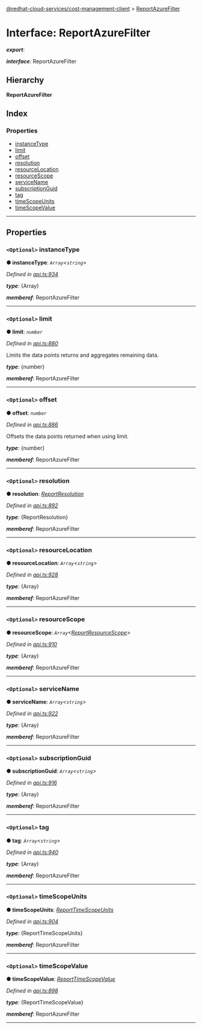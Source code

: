 [@redhat-cloud-services/cost-management-client](../README.md) > [ReportAzureFilter](../interfaces/reportazurefilter.md)

# Interface: ReportAzureFilter

*__export__*: 

*__interface__*: ReportAzureFilter

## Hierarchy

**ReportAzureFilter**

## Index

### Properties

* [instanceType](reportazurefilter.md#instancetype)
* [limit](reportazurefilter.md#limit)
* [offset](reportazurefilter.md#offset)
* [resolution](reportazurefilter.md#resolution)
* [resourceLocation](reportazurefilter.md#resourcelocation)
* [resourceScope](reportazurefilter.md#resourcescope)
* [serviceName](reportazurefilter.md#servicename)
* [subscriptionGuid](reportazurefilter.md#subscriptionguid)
* [tag](reportazurefilter.md#tag)
* [timeScopeUnits](reportazurefilter.md#timescopeunits)
* [timeScopeValue](reportazurefilter.md#timescopevalue)

---

## Properties

<a id="instancetype"></a>

### `<Optional>` instanceType

**● instanceType**: *`Array`<`string`>*

*Defined in [api.ts:934](https://github.com/rvsia/javascript-clients/blob/master/packages/cost-management/api.ts#L934)*

*__type__*: {Array}

*__memberof__*: ReportAzureFilter

___
<a id="limit"></a>

### `<Optional>` limit

**● limit**: *`number`*

*Defined in [api.ts:880](https://github.com/rvsia/javascript-clients/blob/master/packages/cost-management/api.ts#L880)*

Limits the data points returns and aggregates remaining data.

*__type__*: {number}

*__memberof__*: ReportAzureFilter

___
<a id="offset"></a>

### `<Optional>` offset

**● offset**: *`number`*

*Defined in [api.ts:886](https://github.com/rvsia/javascript-clients/blob/master/packages/cost-management/api.ts#L886)*

Offsets the data points returned when using limit.

*__type__*: {number}

*__memberof__*: ReportAzureFilter

___
<a id="resolution"></a>

### `<Optional>` resolution

**● resolution**: *[ReportResolution](../enums/reportresolution.md)*

*Defined in [api.ts:892](https://github.com/rvsia/javascript-clients/blob/master/packages/cost-management/api.ts#L892)*

*__type__*: {ReportResolution}

*__memberof__*: ReportAzureFilter

___
<a id="resourcelocation"></a>

### `<Optional>` resourceLocation

**● resourceLocation**: *`Array`<`string`>*

*Defined in [api.ts:928](https://github.com/rvsia/javascript-clients/blob/master/packages/cost-management/api.ts#L928)*

*__type__*: {Array}

*__memberof__*: ReportAzureFilter

___
<a id="resourcescope"></a>

### `<Optional>` resourceScope

**● resourceScope**: *`Array`<[ReportResourceScope](../enums/reportresourcescope.md)>*

*Defined in [api.ts:910](https://github.com/rvsia/javascript-clients/blob/master/packages/cost-management/api.ts#L910)*

*__type__*: {Array}

*__memberof__*: ReportAzureFilter

___
<a id="servicename"></a>

### `<Optional>` serviceName

**● serviceName**: *`Array`<`string`>*

*Defined in [api.ts:922](https://github.com/rvsia/javascript-clients/blob/master/packages/cost-management/api.ts#L922)*

*__type__*: {Array}

*__memberof__*: ReportAzureFilter

___
<a id="subscriptionguid"></a>

### `<Optional>` subscriptionGuid

**● subscriptionGuid**: *`Array`<`string`>*

*Defined in [api.ts:916](https://github.com/rvsia/javascript-clients/blob/master/packages/cost-management/api.ts#L916)*

*__type__*: {Array}

*__memberof__*: ReportAzureFilter

___
<a id="tag"></a>

### `<Optional>` tag

**● tag**: *`Array`<`string`>*

*Defined in [api.ts:940](https://github.com/rvsia/javascript-clients/blob/master/packages/cost-management/api.ts#L940)*

*__type__*: {Array}

*__memberof__*: ReportAzureFilter

___
<a id="timescopeunits"></a>

### `<Optional>` timeScopeUnits

**● timeScopeUnits**: *[ReportTimeScopeUnits](../enums/reporttimescopeunits.md)*

*Defined in [api.ts:904](https://github.com/rvsia/javascript-clients/blob/master/packages/cost-management/api.ts#L904)*

*__type__*: {ReportTimeScopeUnits}

*__memberof__*: ReportAzureFilter

___
<a id="timescopevalue"></a>

### `<Optional>` timeScopeValue

**● timeScopeValue**: *[ReportTimeScopeValue](../enums/reporttimescopevalue.md)*

*Defined in [api.ts:898](https://github.com/rvsia/javascript-clients/blob/master/packages/cost-management/api.ts#L898)*

*__type__*: {ReportTimeScopeValue}

*__memberof__*: ReportAzureFilter

___

